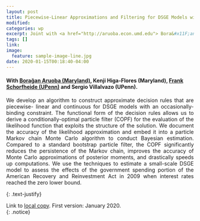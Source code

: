 ```yaml
---
layout: post
title: Piecewise-Linear Approximations and Filtering for DSGE Models with Occasionally-Binding Constraints
modified:
categories: wp
excerpt: Joint with <a href="http://aruoba.econ.umd.edu"> Bora&#x11F;an Aruoba (Maryland)</a>, Kenji Higa-Flores (Maryland), <a href="http://sites.sas.upenn.edu/schorf">Frank Schorfheide (UPenn)</a> and Sergio Villalvazo (UPenn). <br> <i>This version&#58 January 2020</i>
tags: []
link:
image:
  feature: sample-image-line.jpg
date: 2020-01-15T00:18:40-04:00
---
```

#### With [Bora&#x11F;an Aruoba (Maryland)](http://aruoba.econ.umd.edu/), Kenji Higa-Flores (Maryland), [Frank Schorfheide (UPenn)](http://sites.sas.upenn.edu/schorf) and Sergio Villalvazo (UPenn).

<p style="text-align:justify">
We develop an algorithm to construct approximate decision rules that are piecewise- linear and continuous for DSGE models with an occasionally-binding constraint. The functional form of the decision rules allows us to derive a conditionally-optimal particle filter (COPF) for the evaluation of the likelihood function that exploits the structure of the solution. We document the accuracy of the likelihood approximation and embed it into a particle Markov chain Monte Carlo algorithm to conduct Bayesian estimation. Compared to a standard bootstrap particle filter, the COPF significantly reduces the persistence of the Markov chain, improves the accuracy of Monte Carlo approximations of posterior moments, and drastically speeds up computations. We use the techniques to estimate a small-scale DSGE model to assess the effects of the government spending portion of the American Recovery and Reinvestment Act in 2009 when interest rates reached the zero lower bound.</p>
{: .text-justify}

Link to [local copy](/documents/ACS-PLC-v5.pdf). First version: January 2020.<br>
{: .notice}
